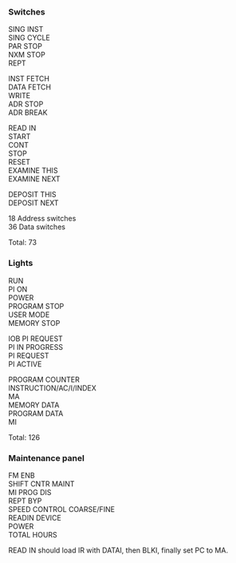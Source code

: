 ### Switches

SING INST  
SING CYCLE  
PAR STOP  
NXM STOP  
REPT

INST FETCH  
DATA FETCH  
WRITE  
ADR STOP  
ADR BREAK

READ IN  
START  
CONT  
STOP  
RESET  
EXAMINE THIS  
EXAMINE NEXT

DEPOSIT THIS  
DEPOSIT NEXT

18 Address switches  
36 Data switches  

Total: 73

### Lights

RUN  
PI ON  
POWER  
PROGRAM STOP  
USER MODE  
MEMORY STOP

IOB PI REQUEST  
PI IN PROGRESS  
PI REQUEST  
PI ACTIVE

PROGRAM COUNTER  
INSTRUCTION/AC/I/INDEX  
MA  
MEMORY DATA  
PROGRAM DATA  
MI

Total: 126

### Maintenance panel

FM ENB  
SHIFT CNTR MAINT  
MI PROG DIS  
REPT BYP  
SPEED CONTROL COARSE/FINE  
READIN DEVICE  
POWER  
TOTAL HOURS

READ IN should load IR with DATAI, then BLKI, finally set PC to MA.

